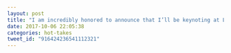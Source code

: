 ```yaml
---
layout: post
title: "I am incredibly honored to announce that I’ll be keynoting at Lonestar ElixirConf in February. You can register at"
date: 2017-10-06 22:05:38
categories: hot-takes
tweet_id: "916424236541112321"
---
```



<!-- Original tweet: https://twitter.com/i/status/916424236541112321 -->
